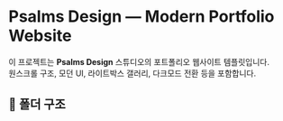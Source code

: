 # Psalms Design — Modern Portfolio Website

이 프로젝트는 **Psalms Design** 스튜디오의 포트폴리오 웹사이트 템플릿입니다.  
원스크롤 구조, 모던 UI, 라이트박스 갤러리, 다크모드 전환 등을 포함합니다.

## 📂 폴더 구조
